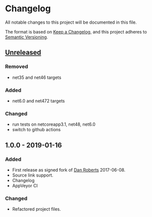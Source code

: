# Changelog
All notable changes to this project will be documented in this file.

The format is based on [Keep a Changelog](https://keepachangelog.com/en/1.0.0/),
and this project adheres to [Semantic Versioning](https://semver.org/spec/v2.0.0.html).

## [Unreleased]

### Removed
- net35 and net46 targets

### Added
- net6.0 and net472 targets

### Changed
- run tests on netcoreapp3.1, net48, net6.0
- switch to github actions

## 1.0.0 - 2019-01-16
### Added
- First release as signed fork of [Dan Roberts](https://bitbucket.org/DanRoberts/cssparser) 2017-06-08.
- Source link support.
- Changelog
- AppVeyor CI

### Changed
- Refactored project files.


[Unreleased]: https://github.com/visualon/NCrontab-Advanced/compare/v1.0.0...HEAD

